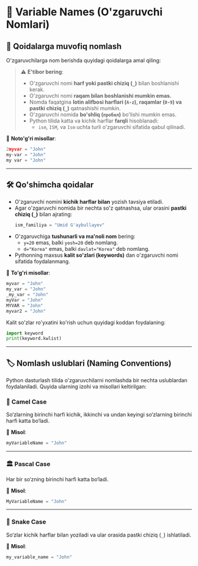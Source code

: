 # 🧠 Variable Names (O'zgaruvchi Nomlari)

## 📜 Qoidalarga muvofiq nomlash

O'zgaruvchilarga nom berishda quyidagi qoidalarga amal qiling:

> ⚠️ **E'tibor bering**:
> - O'zgaruvchi nomi **harf yoki pastki chiziq (`_`)** bilan boshlanishi kerak.
> - O'zgaruvchi nomi **raqam bilan boshlanishi mumkin emas.**
> - Nomda faqatgina **lotin alifbosi harflari (`A-z`), raqamlar (`0-9`) va pastki chiziq (`_`)** qatnashishi mumkin.
> - O'zgaruvchi nomida **bo'shliq (`пробел`)** bo'lishi mumkin emas.
> - Python tilida katta va kichik harflar **farqli** hisoblanadi:
>   - `ism`, `ISM`, va `Ism` uchta turli o'zgaruvchi sifatida qabul qilinadi.

📌 **Noto'g'ri misollar**:
```python
2myvar = "John"
my-var = "John"
my var = "John"
```

---

## 🛠️ Qo'shimcha qoidalar
- O'zgaruvchi nomini **kichik harflar bilan** yozish tavsiya etiladi.
- Agar o'zgaruvchi nomida bir nechta so'z qatnashsa, ular orasini **pastki chiziq (`_`)** bilan ajrating:
  ```python
  ism_familiya = "Umid G'aybullayev"
  ```
- O'zgaruvchiga **tushunarli va ma'noli nom** bering:
  - `y=20` emas, balki `yosh=20` deb nomlang.
  - `d="Korea"` emas, balki `davlat="Korea"` deb nomlang.
- Pythonning maxsus **kalit so'zlari (keywords)** dan o'zgaruvchi nomi sifatida foydalanmang.

📌 **To'g'ri misollar**:
```python
myvar = "John"
my_var = "John"
_my_var = "John"
myVar = "John"
MYVAR = "John"
myvar2 = "John"
```

Kalit so'zlar ro'yxatini ko'rish uchun quyidagi koddan foydalaning:
```python
import keyword
print(keyword.kwlist)
```

---

## 🏷️ Nomlash uslublari (Naming Conventions)

Python dasturlash tilida o'zgaruvchilarni nomlashda bir nechta uslublardan foydalaniladi. Quyida ularning izohi va misollari keltirilgan:

### 🐪 Camel Case
So‘zlarning birinchi harfi kichik, ikkinchi va undan keyingi so‘zlarning birinchi harfi katta bo‘ladi.

📌 **Misol**:
```python
myVariableName = "John"
```

---

### 🏛️ Pascal Case
Har bir so‘zning birinchi harfi katta bo‘ladi.

📌 **Misol**:
```python
MyVariableName = "John"
```

---

### 🐍 Snake Case
So‘zlar kichik harflar bilan yoziladi va ular orasida pastki chiziq (`_`) ishlatiladi.

📌 **Misol**:
```python
my_variable_name = "John"
```